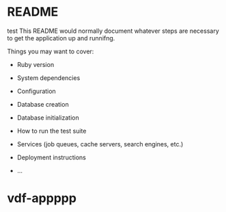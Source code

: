 # README
test
This README would normally document whatever steps are necessary to get the
application up and runnifng.

Things you may want to cover:

* Ruby version

* System dependencies

* Configuration

* Database creation

* Database initialization

* How to run the test suite

* Services (job queues, cache servers, search engines, etc.)

* Deployment instructions

* ...
# vdf-appppp
